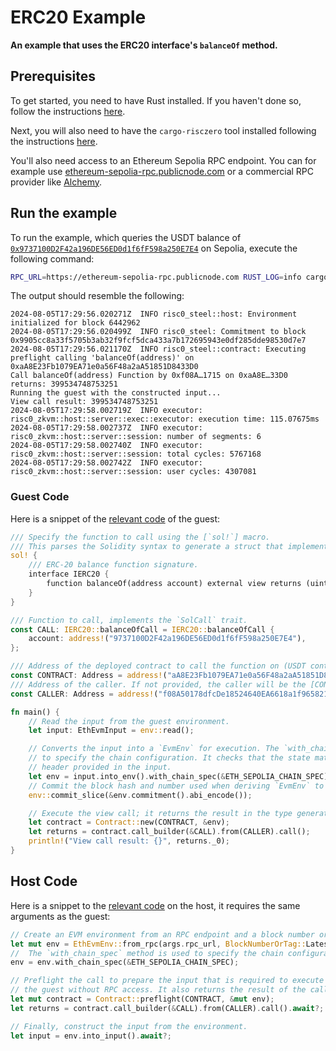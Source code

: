# ERC20 Example

**An example that uses the ERC20 interface's `balanceOf` method.**

## Prerequisites

To get started, you need to have Rust installed. If you haven't done so, follow the instructions [here][install-rust].

Next, you will also need to have the `cargo-risczero` tool installed following the instructions [here][install-risczero].

You'll also need access to an Ethereum Sepolia RPC endpoint. You can for example use [ethereum-sepolia-rpc.publicnode.com](https://ethereum-sepolia-rpc.publicnode.com) or a commercial RPC provider like [Alchemy](https://www.alchemy.com/).

## Run the example

To run the example, which queries the USDT balance of [`0x9737100D2F42a196DE56ED0d1f6fF598a250E7E4`](https://sepolia.etherscan.io/token/0xaA8E23Fb1079EA71e0a56F48a2aA51851D8433D0?a=0x9737100d2f42a196de56ed0d1f6ff598a250e7e4) on Sepolia, execute the following command:

```bash
RPC_URL=https://ethereum-sepolia-rpc.publicnode.com RUST_LOG=info cargo run --release
```

The output should resemble the following:

```text
2024-08-05T17:29:56.020271Z  INFO risc0_steel::host: Environment initialized for block 6442962    
2024-08-05T17:29:56.020499Z  INFO risc0_steel: Commitment to block 0x9905cc8a33f5705b3ab32f9fcf5dca433a7b172695943e0df285dde98530d7e7    
2024-08-05T17:29:56.021170Z  INFO risc0_steel::contract: Executing preflight calling 'balanceOf(address)' on 0xaA8E23Fb1079EA71e0a56F48a2aA51851D8433D0    
Call balanceOf(address) Function by 0xf08A…1715 on 0xaA8E…33D0 returns: 399534748753251
Running the guest with the constructed input...
View call result: 399534748753251
2024-08-05T17:29:58.002719Z  INFO executor: risc0_zkvm::host::server::exec::executor: execution time: 115.07675ms
2024-08-05T17:29:58.002737Z  INFO executor: risc0_zkvm::host::server::session: number of segments: 6
2024-08-05T17:29:58.002740Z  INFO executor: risc0_zkvm::host::server::session: total cycles: 5767168
2024-08-05T17:29:58.002742Z  INFO executor: risc0_zkvm::host::server::session: user cycles: 4307081
```

### Guest Code

Here is a snippet of the [relevant code](./methods/guest/src/main.rs) of the guest:

```rust
/// Specify the function to call using the [`sol!`] macro.
/// This parses the Solidity syntax to generate a struct that implements the `SolCall` trait.
sol! {
    /// ERC-20 balance function signature.
    interface IERC20 {
        function balanceOf(address account) external view returns (uint);
    }
}

/// Function to call, implements the `SolCall` trait.
const CALL: IERC20::balanceOfCall = IERC20::balanceOfCall {
    account: address!("9737100D2F42a196DE56ED0d1f6fF598a250E7E4"),
};

/// Address of the deployed contract to call the function on (USDT contract on Sepolia).
const CONTRACT: Address = address!("aA8E23Fb1079EA71e0a56F48a2aA51851D8433D0");
/// Address of the caller. If not provided, the caller will be the [CONTRACT].
const CALLER: Address = address!("f08A50178dfcDe18524640EA6618a1f965821715");

fn main() {
    // Read the input from the guest environment.
    let input: EthEvmInput = env::read();

    // Converts the input into a `EvmEnv` for execution. The `with_chain_spec` method is used
    // to specify the chain configuration. It checks that the state matches the state root in the
    // header provided in the input.
    let env = input.into_env().with_chain_spec(&ETH_SEPOLIA_CHAIN_SPEC);
    // Commit the block hash and number used when deriving `EvmEnv` to the journal.
    env::commit_slice(&env.commitment().abi_encode());

    // Execute the view call; it returns the result in the type generated by the `sol!` macro.
    let contract = Contract::new(CONTRACT, &env);
    let returns = contract.call_builder(&CALL).from(CALLER).call();
    println!("View call result: {}", returns._0);
}
```

## Host Code

Here is a snippet to the [relevant code](./host/src/main.rs) on the host, it requires the same arguments as the guest:

```rust
// Create an EVM environment from an RPC endpoint and a block number or tag.
let mut env = EthEvmEnv::from_rpc(args.rpc_url, BlockNumberOrTag::Latest).await?;
//  The `with_chain_spec` method is used to specify the chain configuration.
env = env.with_chain_spec(&ETH_SEPOLIA_CHAIN_SPEC);

// Preflight the call to prepare the input that is required to execute the function in
// the guest without RPC access. It also returns the result of the call.
let mut contract = Contract::preflight(CONTRACT, &mut env);
let returns = contract.call_builder(&CALL).from(CALLER).call().await?;

// Finally, construct the input from the environment.
let input = env.into_input().await?;
```

[install-rust]: https://doc.rust-lang.org/cargo/getting-started/installation.html
[install-risczero]: https://dev.risczero.com/api/zkvm/install
